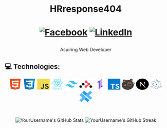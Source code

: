 # <p align="center">HRresponse404</p>
 
# <p align="center">[![Facebook](https://img.shields.io/badge/Facebook-%231877F2.svg?logo=Facebook&logoColor=white)](https://facebook.com/rakim0101)   [![LinkedIn](https://img.shields.io/badge/LinkedIn-%230077B5.svg?logo=linkedin&logoColor=white)](https://linkedin.com/in/rakimabdullah)</p>

<p align="center">Aspiring Web Developer</p>

## 💻 Technologies:
<div style="display: inline-block; text-align:center;">
  <img alt="HTML" height="35" width="40" src="https://raw.githubusercontent.com/devicons/devicon/master/icons/html5/html5-original.svg">
  <img alt="CSS" height="35" width="40" src="https://raw.githubusercontent.com/devicons/devicon/master/icons/css3/css3-original.svg">
  <img alt="JavaScript" height="35" width="40" src="https://raw.githubusercontent.com/devicons/devicon/master/icons/javascript/javascript-original.svg">
  <img alt="React" height="35" width="40" src="https://raw.githubusercontent.com/devicons/devicon/master/icons/react/react-original-wordmark.svg">
  <img alt="TailwindCSS" height="35" width="40" src="https://raw.githubusercontent.com/devicons/devicon/master/icons/tailwindcss/tailwindcss-original.svg">
  <img alt="React Router" height="35" width="40" src="https://raw.githubusercontent.com/devicons/devicon/master/icons/reactrouter/reactrouter-original.svg">
  <img alt="Axios" height="35" width="40" src="https://raw.githubusercontent.com/devicons/devicon/master/icons/axios/axios-plain.svg">
  <img alt="TypeScript" height="35" width="40" src="https://raw.githubusercontent.com/devicons/devicon/master/icons/typescript/typescript-original.svg">
  <img alt="Zustand" height="35" width="40" src="https://raw.githubusercontent.com/devicons/devicon/master/icons/zustand/zustand-original.svg">
  <img alt="Next.JS" height="35" width="40" src="https://raw.githubusercontent.com/devicons/devicon/master/icons/nextjs/nextjs-original.svg">
  <img alt="Electron" height="35" width="40" src="https://raw.githubusercontent.com/devicons/devicon/master/icons/electron/electron-original.svg">
  <img alt="Capacitor" height="35" width="40" src="https://raw.githubusercontent.com/devicons/devicon/master/icons/capacitor/capacitor-original.svg">
  
</div>

<p>&nbsp;</p>  

<div align="center">
    <img alt="YourUsername's GitHub Stats" width="47%" src="https://github-readme-stats.vercel.app/api?username=offers404-dev&show_icons=true&theme=dracula&count_private=true&hide_border=true">
    <img alt="YourUsername's GitHub Streak" width="50%" src="https://github-readme-streak-stats.herokuapp.com/?user=offers404-dev&theme=dracula&hide_border=true">
</div>
